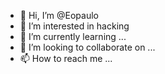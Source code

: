 - 👋 Hi, I’m @Eopaulo
- 👀 I’m interested in hacking
- 🌱 I’m currently learning ...
- 💞️ I’m looking to collaborate on ...
- 📫 How to reach me ...

<!---
Eopaulo/Eopaulo is a ✨ special ✨ repository because its `README.md` (this file) appears on your GitHub profile.
You can click the Preview link to take a look at your changes.
--->

